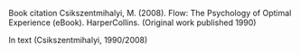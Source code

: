 Book citation
Csikszentmihalyi, M. (2008). Flow: The Psychology of Optimal Experience (eBook). HarperCollins. (Original work published 1990)

In text
(Csikszentmihalyi, 1990/2008)